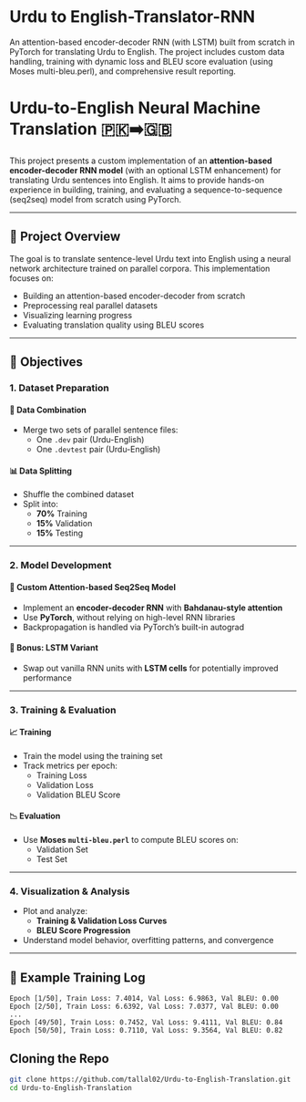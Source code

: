  # Urdu to English-Translator-RNN
An attention-based encoder-decoder RNN (with LSTM) built from scratch in PyTorch for translating Urdu to English. The project includes custom data handling, training with dynamic loss and BLEU score evaluation (using Moses multi-bleu.perl), and comprehensive result reporting.
# Urdu-to-English Neural Machine Translation 🇵🇰➡️🇬🇧

This project presents a custom implementation of an **attention-based encoder-decoder RNN model** (with an optional LSTM enhancement) for translating Urdu sentences into English. It aims to provide hands-on experience in building, training, and evaluating a sequence-to-sequence (seq2seq) model from scratch using PyTorch.

---

## 🚀 Project Overview

The goal is to translate sentence-level Urdu text into English using a neural network architecture trained on parallel corpora. This implementation focuses on:

- Building an attention-based encoder-decoder from scratch
- Preprocessing real parallel datasets
- Visualizing learning progress
- Evaluating translation quality using BLEU scores

---

## 🎯 Objectives

### 1. Dataset Preparation

#### 🔗 Data Combination
- Merge two sets of parallel sentence files:
  - One `.dev` pair (Urdu-English)
  - One `.devtest` pair (Urdu-English)

#### 📊 Data Splitting
- Shuffle the combined dataset
- Split into:
  - **70%** Training
  - **15%** Validation
  - **15%** Testing

---

### 2. Model Development

#### 🧠 Custom Attention-based Seq2Seq Model
- Implement an **encoder-decoder RNN** with **Bahdanau-style attention**
- Use **PyTorch**, without relying on high-level RNN libraries
- Backpropagation is handled via PyTorch’s built-in autograd

#### 🌟 Bonus: LSTM Variant
- Swap out vanilla RNN units with **LSTM cells** for potentially improved performance

---

### 3. Training & Evaluation

#### 📈 Training
- Train the model using the training set
- Track metrics per epoch:
  - Training Loss
  - Validation Loss
  - Validation BLEU Score

#### 📉 Evaluation
- Use **Moses `multi-bleu.perl`** to compute BLEU scores on:
  - Validation Set
  - Test Set

---

### 4. Visualization & Analysis

- Plot and analyze:
  - **Training & Validation Loss Curves**
  - **BLEU Score Progression**
- Understand model behavior, overfitting patterns, and convergence

---

## 📓 Example Training Log

```text
Epoch [1/50], Train Loss: 7.4014, Val Loss: 6.9863, Val BLEU: 0.00
Epoch [2/50], Train Loss: 6.6392, Val Loss: 7.0377, Val BLEU: 0.00
...
Epoch [49/50], Train Loss: 0.7452, Val Loss: 9.4111, Val BLEU: 0.84
Epoch [50/50], Train Loss: 0.7110, Val Loss: 9.3564, Val BLEU: 0.82

```
## Cloning the Repo
```bash
git clone https://github.com/tallal02/Urdu-to-English-Translation.git
cd Urdu-to-English-Translation
```
